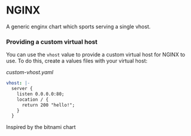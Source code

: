 
# NGINX

A generic enginx chart which sports serving a single vhost.


### Providing a custom virtual host

You can use the `vhost` value to provide a custom virtual host for NGINX to use.
To do this, create a values files with your virtual host:

_custom-vhost.yaml_
```yaml
vhost: |-
  server {
    listen 0.0.0.0:80;
    location / {
      return 200 "hello!";
    }
  }
```


Inspired by the bitnami chart
